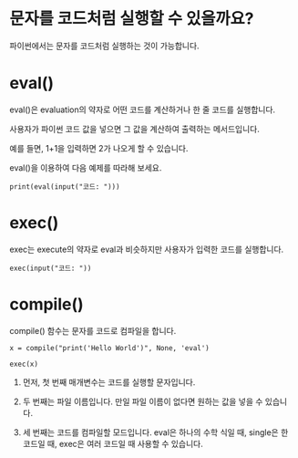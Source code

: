 # 문자를 코드처럼 실행할 수 있을까요?

파이썬에서는 문자를 코드처럼 실행하는 것이 가능합니다.

# eval()

eval()은 evaluation의 약자로 어떤 코드를 계산하거나 한 줄 코드를 실행합니다.

사용자가 파이썬 코드 값을 넣으면 그 값을 계산하여 출력하는 메서드입니다.

예를 들면, 1+1을 입력하면 2가 나오게 할 수 있습니다.

eval()을 이용하여 다음 예제를 따라해 보세요.

```
print(eval(input("코드: ")))
```

# exec()

exec는 execute의 약자로 eval과 비슷하지만 사용자가 입력한 코드를 실행합니다.

```
exec(input("코드: "))
```

# compile()

compile() 함수는 문자를 코드로 컴파일을 합니다.

```
x = compile("print('Hello World')", None, 'eval')

exec(x)
```

1. 먼저, 첫 번째 매개변수는 코드를 실행할 문자입니다.

2. 두 번째는 파일 이름입니다. 만일 파일 이름이 없다면 원하는 값을 넣을 수 있습니다.

3. 세 번째는 코드를 컴파일할 모드입니다. eval은 하나의 수학 식일 때, single은 한 코드일 때, exec은 여러 코드일 때 사용할 수 있습니다.
